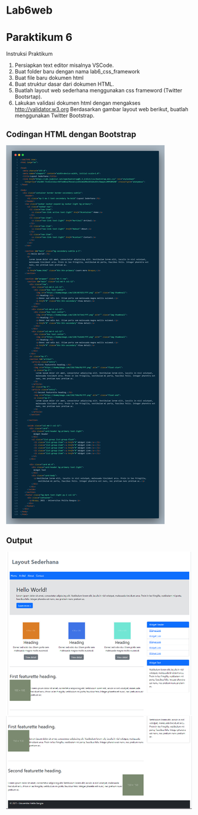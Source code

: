 # Lab6web
# Paraktikum 6
Instruksi Praktikum
1. Persiapkan text editor misalnya VSCode.
2. Buat folder baru dengan nama lab6_css_framework
3. Buat file baru dokumen html
4. Buat struktur dasar dari dokumen HTML.
5. Buatlah layout web sederhana menggunakan css frameword (Twitter Bootsrtap).
6. Lakukan validasi dokumen html dengan mengakses http://validator.w3.org
Berdasarkan gambar layout web berikut, buatlah menggunakan Twitter Bootstrap.

## Codingan HTML dengan Bootstrap
![image1](image/code.png)

## Output
![image2](image/output.png)
![image3](image/output2.png)
